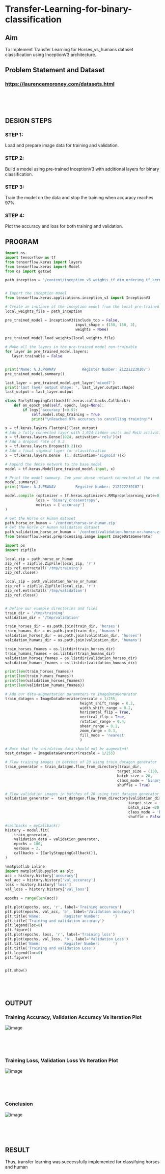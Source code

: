 # Transfer-Learning-for-binary-classification
## Aim
To Implement Transfer Learning for Horses_vs_humans dataset classification using InceptionV3 architecture.
## Problem Statement and Dataset
### https://laurencemoroney.com/datasets.html
</br>
</br>
</br>

## DESIGN STEPS
### STEP 1:
Load and prepare image data for training and validation.

### STEP 2:
Build a model using pre-trained InceptionV3 with additional layers for binary classification.

### STEP 3:

Train the model on the data and stop the training when accuracy reaches 97%.

### STEP 4:

Plot the accuracy and loss for both training and validation.

## PROGRAM

```python
import os
import tensorflow as tf
from tensorflow.keras import layers
from tensorflow.keras import Model
from os import getcwd

path_inception = '/content/inception_v3_weights_tf_dim_ordering_tf_kernels_notop.h5'


# Import the inception model
from tensorflow.keras.applications.inception_v3 import InceptionV3

# Create an instance of the inception model from the local pre-trained weights
local_weights_file = path_inception

pre_trained_model = InceptionV3(include_top = False,
                                input_shape = (150, 150, 3),
                                weights = None)

pre_trained_model.load_weights(local_weights_file)

# Make all the layers in the pre-trained model non-trainable
for layer in pre_trained_model.layers:
   layer.trainable = False


print('Name: A.J.PRANAV            Register Number: 212222230107')
pre_trained_model.summary()

last_layer = pre_trained_model.get_layer('mixed7')
print('last layer output shape: ', last_layer.output.shape)
last_output = last_layer.output

class EarlyStoppingCallback(tf.keras.callbacks.Callback):
    def on_epoch_end(self, epoch, logs=None):
        if logs['accuracy']>0.97:
            self.model.stop_training = True
            print("\nReached 97% accuracy so cancelling training!")

x = tf.keras.layers.Flatten()(last_output)
# Add a fully connected layer with 1,024 hidden units and ReLU activation
x = tf.keras.layers.Dense(1024, activation='relu')(x)
# Add a dropout rate of 0.2
x = tf.keras.layers.Dropout(0.2)(x)
# Add a final sigmoid layer for classification
x = tf.keras.layers.Dense  (1, activation='sigmoid')(x)

# Append the dense network to the base model
model = tf.keras.Model(pre_trained_model.input, x)

# Print the model summary. See your dense network connected at the end.
model.summary()
print('Name: A.J.PRANAV         Register Number: 212222230107')

model.compile (optimizer = tf.keras.optimizers.RMSprop(learning_rate=0.0001),
              loss = 'binary_crossentropy',
              metrics = ['accuracy']
)

# Get the Horse or Human dataset
path_horse_or_human = '/content/horse-or-human.zip'
# Get the Horse or Human Validation dataset
path_validation_horse_or_human = '/content/validation-horse-or-human.zip'
from tensorflow.keras.preprocessing.image import ImageDataGenerator

import os
import zipfile

local_zip = path_horse_or_human
zip_ref = zipfile.ZipFile(local_zip, 'r')
zip_ref.extractall('/tmp/training')
zip_ref.close()

local_zip = path_validation_horse_or_human
zip_ref = zipfile.ZipFile(local_zip, 'r')
zip_ref.extractall('/tmp/validation')
zip_ref.close()


# Define our example directories and files
train_dir = '/tmp/training'
validation_dir = '/tmp/validation'

train_horses_dir = os.path.join(train_dir, 'horses')
train_humans_dir = os.path.join(train_dir, 'humans')
validation_horses_dir = os.path.join(validation_dir, 'horses')
validation_humans_dir = os.path.join(validation_dir, 'humans')

train_horses_fnames = os.listdir(train_horses_dir)
train_humans_fnames = os.listdir(train_humans_dir)
validation_horses_fnames = os.listdir(validation_horses_dir)
validation_humans_fnames = os.listdir(validation_humans_dir)

print(len(train_horses_fnames))
print(len(train_humans_fnames))
print(len(validation_horses_fnames))
print(len(validation_humans_fnames))

# Add our data-augmentation parameters to ImageDataGenerator
train_datagen = ImageDataGenerator(rescale = 1/255,
                                  height_shift_range = 0.2,
                                  width_shift_range = 0.2,
                                  horizontal_flip = True,
                                  vertical_flip = True,
                                  rotation_range = 0.4,
                                  shear_range = 0.1,
                                  zoom_range = 0.3,
                                  fill_mode = 'nearest'
                                  )

# Note that the validation data should not be augmented!
test_datagen = ImageDataGenerator(rescale = 1/255)

# Flow training images in batches of 20 using train_datagen generator
train_generator = train_datagen.flow_from_directory(train_dir,
                                                   target_size = (150, 150),
                                                   batch_size = 20,
                                                   class_mode = 'binary',
                                                   shuffle = True)

# Flow validation images in batches of 20 using test_datagen generator
validation_generator =  test_datagen.flow_from_directory(validation_dir,
                                                        target_size = (150, 150),
                                                        batch_size =20,
                                                        class_mode = 'binary',
                                                        shuffle = False)

#callbacks = myCallback()
history = model.fit(
    train_generator,
    validation_data = validation_generator,
    epochs = 100,
    verbose = 2,
    callbacks = [EarlyStoppingCallback()],
)

%matplotlib inline
import matplotlib.pyplot as plt
acc = history.history['accuracy']
val_acc = history.history['val_accuracy']
loss = history.history['loss']
val_loss = history.history['val_loss']

epochs = range(len(acc))

plt.plot(epochs, acc, 'r', label='Training accuracy')
plt.plot(epochs, val_acc, 'b', label='Validation accuracy')
plt.title('Name:           Register Number:      ')
plt.title('Training and validation accuracy')
plt.legend(loc=0)
plt.figure()
plt.plot(epochs, loss, 'r', label='Training loss')
plt.plot(epochs, val_loss, 'b', label='Validation Loss')
plt.title('Name:           Register Number:      ')
plt.title('Training and validation Loss')
plt.legend(loc=0)
plt.figure()


plt.show()






```


## OUTPUT
### Training Accuracy, Validation Accuracy Vs Iteration Plot
![image](https://github.com/user-attachments/assets/4487f10c-801e-4555-a70a-dcc131cd30cd)

</br>
</br>
</br>

### Training Loss, Validation Loss Vs Iteration Plot
![image](https://github.com/user-attachments/assets/23ed17ac-69f3-45e0-a52a-89c3b4cfcb7b)

</br>
</br>
</br>

### Conclusion

![image](https://github.com/user-attachments/assets/f0da7867-2495-4875-b768-651d6d16c7d1)

</br>
</br>
</br>

## RESULT
Thus, transfer learning was successfully implemented for classifying horses and human 
</br>
</br>
</br>
